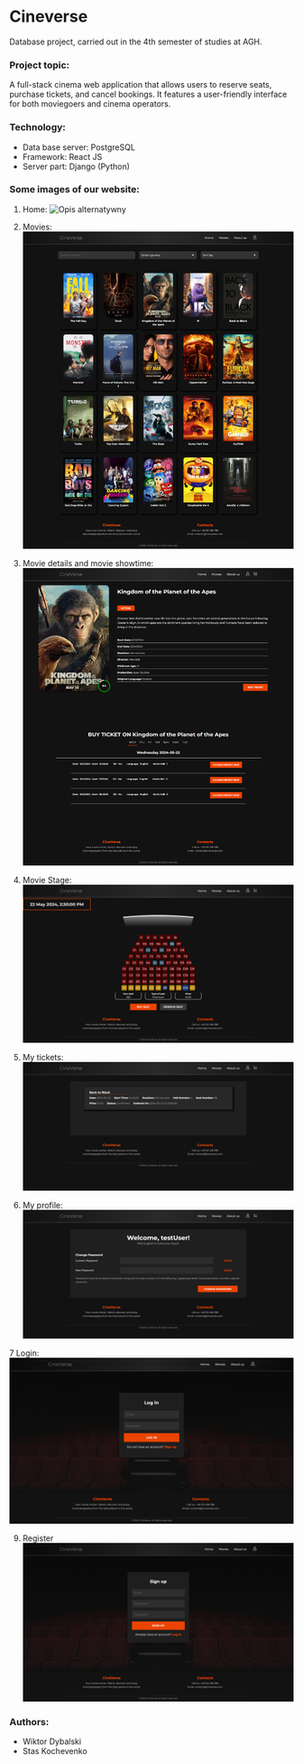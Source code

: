 # Cineverse

Database project, carried out in the 4th semester of studies at AGH.

### Project topic: 
A full-stack cinema web application that allows users to reserve seats, purchase tickets, and cancel bookings. It features a user-friendly interface for both moviegoers and cinema operators.

### Technology:
   - Data base server: PostgreSQL
   - Framework: React JS
   - Server part: Django (Python)

### Some images of our website:

1. Home:
![Opis alternatywny](img/h.png)

2. Movies:
![Opis alternatywny](img/ms.png)

3. Movie details and movie showtime:
![Opis alternatywny](img/m.png)
   
4. Movie Stage: 
![Opis alternatywny](img/st.png)

5. My tickets:
![Opis alternatywny](img/t.png)

6. My profile:
![Opis alternatywny](img/ch.png)

7 Login:
![Opis alternatywny](img/l.png)

9. Register
![Opis alternatywny](img/r.png)

### Authors:
   - Wiktor Dybalski
   - Stas Kochevenko
